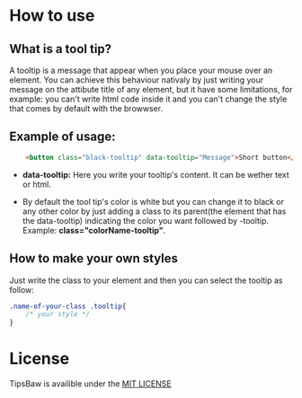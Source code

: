 
# How to use

## What is a tool tip?
A tooltip is a message that appear when you place your mouse over an element.
You can achieve this behaviour nativaly by just writing your message on the attibute 
title of any element, but it have some limitations, for example:
 you can't write html code inside it and you can't change the style that comes by default with the browwser.
## **Example of usage**:

```html
    <button class="black-tooltip" data-tooltip="Message">Short button</button>
```
 - **data-tooltip:** Here you write your tooltip's content. It can be wether text or html.  

 - By default the tool tip's color is white but you can change it to black or any other color by just adding a class to its parent(the element that has the data-tooltip) indicating the color you want followed by -tooltip. Example: **class="colorName-tooltip"**.

## How to make your own styles

Just write the class to your element and then you can select the tooltip as follow:

```css
.name-of-your-class .tooltip{
    /* your style */
}
```
# License

TipsBaw is availible under the [MIT LICENSE]("https://opensource.org/licenses/MIT")